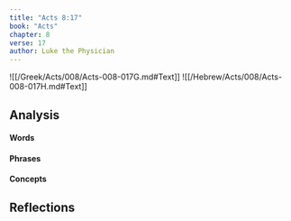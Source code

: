 ```yaml
---
title: "Acts 8:17"
book: "Acts"
chapter: 8
verse: 17
author: Luke the Physician
---
```

![[/Greek/Acts/008/Acts-008-017G.md#Text]]
![[/Hebrew/Acts/008/Acts-008-017H.md#Text]]

## Analysis

#### Words

#### Phrases

#### Concepts

## Reflections
